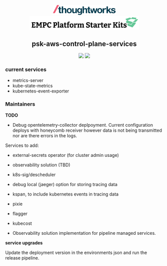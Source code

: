 <div align="center">
	<p>
	<img alt="Thoughtworks Logo" src="https://raw.githubusercontent.com/ThoughtWorks-DPS/static/master/thoughtworks_flamingo_wave.png?sanitize=true" width=200 /><br />
	<img alt="DPS Title" src="https://raw.githubusercontent.com/ThoughtWorks-DPS/static/master/EMPCPlatformStarterKitsImage.png?sanitize=true" width=350/><br />
	<h2>psk-aws-control-plane-services</h2>
	<a href="https://opensource.org/licenses/MIT"><img src="https://img.shields.io/github/license/ThoughtWorks-DPS/psk-aws-control-plane-services"></a> <a href="https://aws.amazon.com"><img src="https://img.shields.io/badge/-deployed-blank.svg?style=social&logo=amazon"></a>
	</p>
</div>

### current services

* metrics-server
* kube-state-metrics
* kubernetes-event-exporter

### Maintainers

**TODO**  

- Debug opentelemetry-collector deplpoyment. Current configuration deploys with honeycomb receiver however data is not being transmitted nor are there errors in the logs.  

Services to add:  
- external-secrets operator (for cluster admin usage)
- observability solution (TBD)
- k8s-sig/descheduler
- debug local (jaeger) option for storing tracing data
- kspan, to include kubernetes events in tracing data
- pixie
- flagger
- kubecost

- Observability solution implementation for pipeline managed services.  

**service upgrades**  

Update the deployment version in the environments json and run the release pipeline.  
